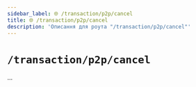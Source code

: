 ```yaml
---
sidebar_label: 🌐 /transaction/p2p/cancel
title: 🌐 /transaction/p2p/cancel
description: 'Описання для роута "/transaction/p2p/cancel"'
---
```


# `/transaction/p2p/cancel`

...
